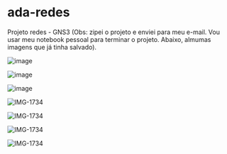 # ada-redes
Projeto redes - GNS3
(Obs: zipei o projeto e enviei para meu e-mail. Vou usar meu notebook pessoal para terminar o projeto.
Abaixo, almumas imagens que já tinha salvado).




![image](https://github.com/user-attachments/assets/a8dca077-b7c2-4f6b-bbc8-74bc9d6b8fe5)


![image](https://github.com/user-attachments/assets/a4cc022a-f61d-4589-8696-0b2d44a29b77)

![image](https://github.com/user-attachments/assets/d72471b4-4530-435a-a601-3dc2a4d4670b)



![IMG-1734](https://github.com/user-attachments/assets/79d32619-1eb0-4afe-850d-b6a649142f80)


![IMG-1734](https://github.com/user-attachments/assets/904431d1-9ed6-44c2-abb9-64191f789414)


![IMG-1734](https://github.com/user-attachments/assets/eaff7b25-384c-4639-9529-b5b70b4d1cb7)



![IMG-1734](https://github.com/user-attachments/assets/a1edaff6-8eae-47f2-9e20-da8d9c51c512)





